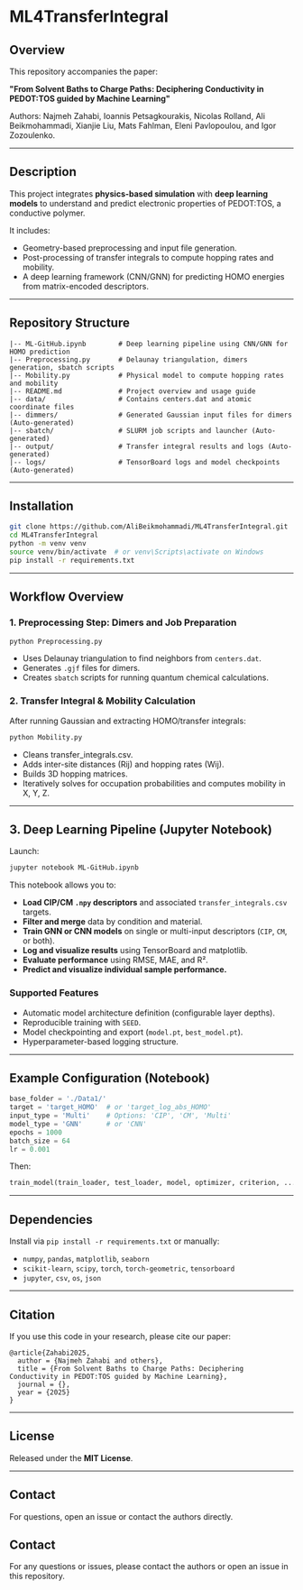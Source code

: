 # ML4TransferIntegral

## Overview
This repository accompanies the paper:

**"From Solvent Baths to Charge Paths: Deciphering Conductivity in PEDOT:TOS guided by Machine Learning"**

Authors: Najmeh Zahabi, Ioannis Petsagkourakis, Nicolas Rolland, Ali Beikmohammadi, Xianjie Liu, Mats Fahlman, Eleni Pavlopoulou, and Igor Zozoulenko.

---

## Description

This project integrates **physics-based simulation** with **deep learning models** to understand and predict electronic properties of PEDOT:TOS, a conductive polymer.

It includes:
- Geometry-based preprocessing and input file generation.
- Post-processing of transfer integrals to compute hopping rates and mobility.
- A deep learning framework (CNN/GNN) for predicting HOMO energies from matrix-encoded descriptors.

---

## Repository Structure

```
|-- ML-GitHub.ipynb        # Deep learning pipeline using CNN/GNN for HOMO prediction
|-- Preprocessing.py       # Delaunay triangulation, dimers generation, sbatch scripts
|-- Mobility.py            # Physical model to compute hopping rates and mobility
|-- README.md              # Project overview and usage guide
|-- data/                  # Contains centers.dat and atomic coordinate files
|-- dimmers/               # Generated Gaussian input files for dimers (Auto-generated)
|-- sbatch/                # SLURM job scripts and launcher (Auto-generated)
|-- output/                # Transfer integral results and logs (Auto-generated)
|-- logs/                  # TensorBoard logs and model checkpoints (Auto-generated)
```

---

## Installation

```bash
git clone https://github.com/AliBeikmohammadi/ML4TransferIntegral.git
cd ML4TransferIntegral
python -m venv venv
source venv/bin/activate  # or venv\Scripts\activate on Windows
pip install -r requirements.txt
```

---

## Workflow Overview

### 1. Preprocessing Step: Dimers and Job Preparation
```bash
python Preprocessing.py
```
- Uses Delaunay triangulation to find neighbors from `centers.dat`.
- Generates `.gjf` files for dimers.
- Creates `sbatch` scripts for running quantum chemical calculations.

### 2. Transfer Integral & Mobility Calculation
After running Gaussian and extracting HOMO/transfer integrals:
```bash
python Mobility.py
```
- Cleans transfer_integrals.csv.
- Adds inter-site distances (Rij) and hopping rates (Wij).
- Builds 3D hopping matrices.
- Iteratively solves for occupation probabilities and computes mobility in X, Y, Z.

---

## 3. Deep Learning Pipeline (Jupyter Notebook)

Launch:
```bash
jupyter notebook ML-GitHub.ipynb
```

This notebook allows you to:
- **Load CIP/CM `.npy` descriptors** and associated `transfer_integrals.csv` targets.
- **Filter and merge** data by condition and material.
- **Train GNN or CNN models** on single or multi-input descriptors (`CIP`, `CM`, or both).
- **Log and visualize results** using TensorBoard and matplotlib.
- **Evaluate performance** using RMSE, MAE, and R².
- **Predict and visualize individual sample performance.**

### Supported Features
- Automatic model architecture definition (configurable layer depths).
- Reproducible training with `SEED`.
- Model checkpointing and export (`model.pt`, `best_model.pt`).
- Hyperparameter-based logging structure.

---

## Example Configuration (Notebook)
```python
base_folder = './Data1/'
target = 'target_HOMO'  # or 'target_log_abs_HOMO'
input_type = 'Multi'    # Options: 'CIP', 'CM', 'Multi'
model_type = 'GNN'      # or 'CNN'
epochs = 1000
batch_size = 64
lr = 0.001
```

Then:
```python
train_model(train_loader, test_loader, model, optimizer, criterion, ...)
```

---

## Dependencies

Install via `pip install -r requirements.txt` or manually:
- `numpy`, `pandas`, `matplotlib`, `seaborn`
- `scikit-learn`, `scipy`, `torch`, `torch-geometric`, `tensorboard`
- `jupyter`, `csv`, `os`, `json`

---

## Citation
If you use this code in your research, please cite our paper:
```
@article{Zahabi2025,
  author = {Najmeh Zahabi and others},
  title = {From Solvent Baths to Charge Paths: Deciphering Conductivity in PEDOT:TOS guided by Machine Learning},
  journal = {},
  year = {2025}
}
```

---

## License
Released under the **MIT License**.

---

## Contact

For questions, open an issue or contact the authors directly.

## Contact
For any questions or issues, please contact the authors or open an issue in this repository.

